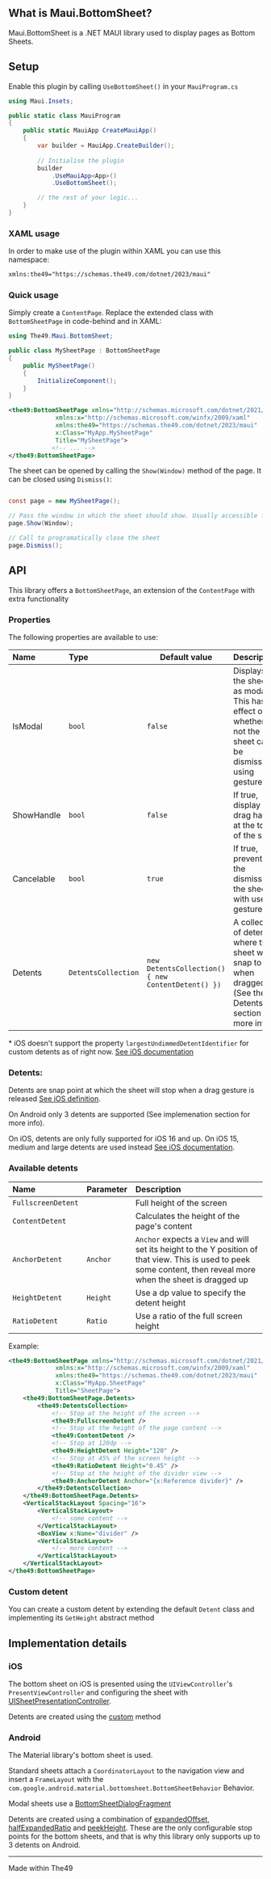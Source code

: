 ## What is Maui.BottomSheet?

Maui.BottomSheet is a .NET MAUI library used to display pages as Bottom Sheets.

## Setup

Enable this plugin by calling `UseBottomSheet()` in your `MauiProgram.cs`


```cs
using Maui.Insets;

public static class MauiProgram
{
	public static MauiApp CreateMauiApp()
	{
		var builder = MauiApp.CreateBuilder();
		
		// Initialise the plugin
		builder
            .UseMauiApp<App>()
            .UseBottomSheet();

		// the rest of your logic...
	}
}
```

### XAML usage

In order to make use of the plugin within XAML you can use this namespace:

```xml
xmlns:the49="https://schemas.the49.com/dotnet/2023/maui"
```

### Quick usage

Simply create a `ContentPage`. Replace the extended class with `BottomSheetPage` in code-behind and in XAML:

```cs
using The49.Maui.BottomSheet;

public class MySheetPage : BottomSheetPage
{
    public MySheetPage()
    {
        InitializeComponent();
    }
}
```


```xml
<the49:BottomSheetPage xmlns="http://schemas.microsoft.com/dotnet/2021/maui"
             xmlns:x="http://schemas.microsoft.com/winfx/2009/xaml"
             xmlns:the49="https://schemas.the49.com/dotnet/2023/maui"
             x:Class="MyApp.MySheetPage"
             Title="MySheetPage">
            <!-- ... -->
</the49:BottomSheetPage>
```

The sheet can be opened by calling the `Show(Window)` method of the page. It can be closed using `Dismiss()`:

```cs

const page = new MySheetPage();

// Pass the window in which the sheet should show. Usually accessible from any other page of the app.
page.Show(Window);

// Call to programatically close the sheet
page.Dismiss();

```

## API

This library offers a `BottomSheetPage`, an extension of the `ContentPage` with extra functionality

### Properties

The following properties are available to use:

Name          |  Type | Default value | Description | Android | iOS |
:-------------------------|:-------------------------|---|:----|---|---|
IsModal | `bool` | `false` | Displays the sheet as modal. This has no effect on whether or not the sheet can be dismissed using gestures. | ✅ | ❌* |
ShowHandle | `bool` | `false` | If true, display a drag handle at the top of the sheet | ✅ | ✅ |
Cancelable | `bool` | `true` | If true, prevents the dismissal of the sheet with user gestures | ✅ | ✅ |
Detents | `DetentsCollection` | `new DetentsCollection() { new ContentDetent() })` | A collection of detents where the sheet will snap to when dragged. (See the Detents section for more info) | ✅ | ✅ |

\* iOS doesn't support the property `largestUndimmedDetentIdentifier` for custom detents as of right now. [See iOS documentation](https://developer.apple.com/documentation/uikit/uisheetpresentationcontroller/3858107-largestundimmeddetentidentifier)

### Detents:

Detents are snap point at which the sheet will stop when a drag gesture is released [See iOS definition](https://developer.apple.com/documentation/uikit/uisheetpresentationcontroller/detent).

On Android only 3 detents are supported (See implemenation section for more info).

On iOS, detents are only fully supported for iOS 16 and up. On iOS 15, medium and large detents are used instead [See iOS documentation](https://developer.apple.com/documentation/uikit/uisheetpresentationcontroller/detent).

### Available detents

Name          |  Parameter | Description |
:-------------------------|:-------------------------|:----|
`FullscreenDetent` |  | Full height of the screen |
`ContentDetent` |  | Calculates the height of the page's content |
`AnchorDetent` | `Anchor` | `Anchor` expects a `View` and will set its height to the Y position of that view. This is used to peek some content, then reveal more when the sheet is dragged up |
`HeightDetent` | `Height` | Use a dp value to specify the detent height |
`RatioDetent` | `Ratio` | Use a ratio of the full screen height |

Example:

```xml
<the49:BottomSheetPage xmlns="http://schemas.microsoft.com/dotnet/2021/maui"
             xmlns:x="http://schemas.microsoft.com/winfx/2009/xaml"
             xmlns:the49="https://schemas.the49.com/dotnet/2023/maui"
             x:Class="MyApp.SheetPage"
             Title="SheetPage">
    <the49:BottomSheetPage.Detents>
        <the49:DetentsCollection>
            <!-- Stop at the height of the screen -->
            <the49:FullscreenDetent />
            <!-- Stop at the height of the page content -->
            <the49:ContentDetent />
            <!-- Stop at 120dp -->
            <the49:HeightDetent Height="120" />
            <!-- Stop at 45% of the screen height -->
            <the49:RatioDetent Height="0.45" />
            <!-- Stop at the height of the divider view -->
            <the49:AnchorDetent Anchor="{x:Reference divider}" />
        </the49:DetentsCollection>
    </the49:BottomSheetPage.Detents>
    <VerticalStackLayout Spacing="16">
        <VerticalStackLayout>
            <!-- some content -->
        </VerticalStackLayout>
        <BoxView x:Name="divider" />
        <VerticalStackLayout>
            <!-- more content -->
        </VerticalStackLayout>
    </VerticalStackLayout>
</the49:BottomSheetPage>
```

### Custom detent

You can create a custom detent by extending the default `Detent` class and implementing its `GetHeight` abstract method

## Implementation details

### iOS

The bottom sheet on iOS is presented using the `UIViewController`'s `PresentViewController` and configuring the sheet with [UISheetPresentationController](https://developer.apple.com/documentation/uikit/uisheetpresentationcontroller/detent).

Detents are created using the [custom](https://developer.apple.com/documentation/uikit/uisheetpresentationcontroller/detent/3976719-custom) method


### Android

The Material library's bottom sheet is used.

Standard sheets attach a `CoordinatorLayout` to the navigation view and insert a `FrameLayout` with the `com.google.android.material.bottomsheet.BottomSheetBehavior` Behavior.

Modal sheets use a [BottomSheetDialogFragment](https://developer.android.com/reference/com/google/android/material/bottomsheet/BottomSheetDialogFragment)

Detents are created using a combination of [expandedOffset](https://developer.android.com/reference/com/google/android/material/bottomsheet/BottomSheetBehavior#setExpandedOffset(int)), [halfExpandedRatio](https://developer.android.com/reference/com/google/android/material/bottomsheet/BottomSheetBehavior#setHalfExpandedRatio(float)) and [peekHeight](https://developer.android.com/reference/com/google/android/material/bottomsheet/BottomSheetBehavior#setPeekHeight(int,%20boolean)). These are the only configurable stop points for the bottom sheets, and that is why this library only supports up to 3 detents on Android.



---

Made within The49
